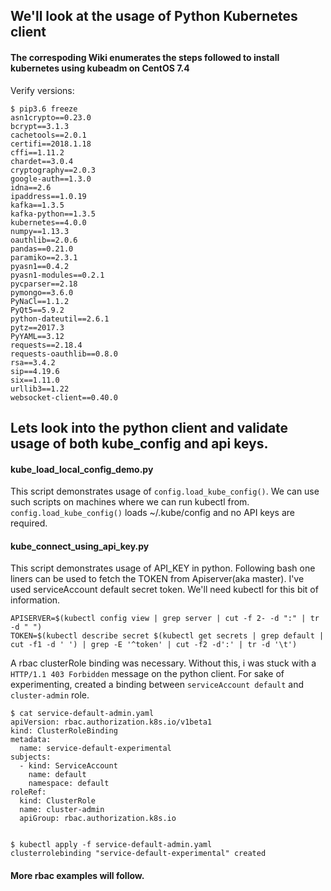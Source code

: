 ## We'll look at the usage of Python Kubernetes client
#### The correspoding Wiki enumerates the steps followed to install kubernetes using kubeadm on CentOS 7.4

Verify versions:
```
$ pip3.6 freeze
asn1crypto==0.23.0
bcrypt==3.1.3
cachetools==2.0.1
certifi==2018.1.18
cffi==1.11.2
chardet==3.0.4
cryptography==2.0.3
google-auth==1.3.0
idna==2.6
ipaddress==1.0.19
kafka==1.3.5
kafka-python==1.3.5
kubernetes==4.0.0
numpy==1.13.3
oauthlib==2.0.6
pandas==0.21.0
paramiko==2.3.1
pyasn1==0.4.2
pyasn1-modules==0.2.1
pycparser==2.18
pymongo==3.6.0
PyNaCl==1.1.2
PyQt5==5.9.2
python-dateutil==2.6.1
pytz==2017.3
PyYAML==3.12
requests==2.18.4
requests-oauthlib==0.8.0
rsa==3.4.2
sip==4.19.6
six==1.11.0
urllib3==1.22
websocket-client==0.40.0
```
## Lets look into the python client and validate usage of both kube_config and api keys.

#### kube_load_local_config_demo.py
This script demonstrates usage of `config.load_kube_config()`. We can use such scripts on
machines where we can run kubectl from. `config.load_kube_config()` loads ~/.kube/config and 
no API keys are required.

#### kube_connect_using_api_key.py
This script demonstrates usage of API_KEY in python. Following bash one liners can be used to fetch the TOKEN from Apiserver(aka master). I've used serviceAccount default secret token. We'll need kubectl for this bit of information.
```
APISERVER=$(kubectl config view | grep server | cut -f 2- -d ":" | tr -d " ")
TOKEN=$(kubectl describe secret $(kubectl get secrets | grep default | cut -f1 -d ' ') | grep -E '^token' | cut -f2 -d':' | tr -d '\t')
```
A rbac clusterRole binding was necessary. Without this, i was stuck with a `HTTP/1.1 403 Forbidden` message on the python client.
For sake of experimenting, created a binding between `serviceAccount default` and `cluster-admin` role.
```
$ cat service-default-admin.yaml
apiVersion: rbac.authorization.k8s.io/v1beta1
kind: ClusterRoleBinding
metadata:
  name: service-default-experimental
subjects:
  - kind: ServiceAccount
    name: default
    namespace: default
roleRef:
  kind: ClusterRole
  name: cluster-admin
  apiGroup: rbac.authorization.k8s.io


$ kubectl apply -f service-default-admin.yaml
clusterrolebinding "service-default-experimental" created
```
#### More rbac examples will follow.



